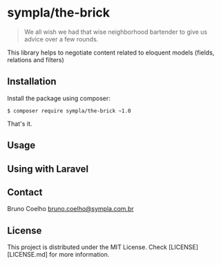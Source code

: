 # sympla/the-brick

> We all wish we had that wise neighborhood bartender to give us advice over a few rounds.

This library helps to negotiate content related to eloquent models (fields, relations and filters)

## Installation

Install the package using composer:

    $ composer require sympla/the-brick ~1.0

That's it.

## Usage


## Using with Laravel


## Contact

Bruno Coelho <bruno.coelho@sympla.com.br>

## License

This project is distributed under the MIT License. Check [LICENSE][LICENSE.md] for more information.

